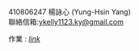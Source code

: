 <body>
<div id="info">
410806247 楊詠心 (Yung-Hsin Yang)<br>
聯絡信箱:<a href="mailto:ykelly1123.ky@gmail.com">ykelly1123.ky@gmail.com</a>
</div>
</body>

作業 : *[link](https://ykelly891123.github.io/CGhws/)*
